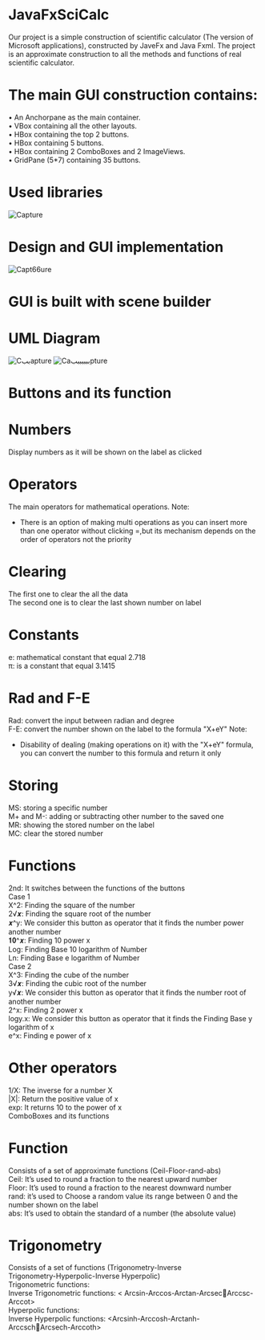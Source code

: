 # JavaFxSciCalc
Our project is a simple construction of scientific calculator (The 
version of Microsoft applications), constructed by JaveFx and Java 
Fxml. The project is an approximate construction to all the methods 
and functions of real scientific calculator.
# The main GUI construction contains:
  • An Anchorpane as the main container.  
  • VBox containing all the other layouts.   
  • HBox containing the top 2 buttons.   
  • HBox containing 5 buttons.   
  • HBox containing 2 ComboBoxes and 2 ImageViews.  
  • GridPane (5*7) containing 35 buttons.    
# Used libraries
![Capture](https://user-images.githubusercontent.com/112608294/189385593-e3d47ae0-fdb4-4012-be3b-8d7230b8e490.PNG)
# Design and GUI implementation  
![Capt66ure](https://user-images.githubusercontent.com/112608294/189385792-b8643522-291c-46bf-a9be-8aa1ff7d2a44.PNG)
# GUI is built with scene builder
#    UML Diagram
![Cببapture](https://user-images.githubusercontent.com/112608294/189385940-8b2d86f6-cd6a-4778-a7b9-beda13f37367.PNG)
![Caبببببببpture](https://user-images.githubusercontent.com/112608294/189385978-9d821309-eec7-4c9b-b6d4-9cdc55ede571.PNG)
# Buttons and its function
#  Numbers
Display numbers as it will be shown on the label as clicked
#    Operators 
The main operators for mathematical operations.
Note:
- There is an option of making multi operations as you can insert more than one operator without clicking =,but its mechanism depends on the order of operators 
not the priority
#    Clearing 
The first one to clear the all the data   
The second one is to clear the last shown number on label  
#    Constants  
e: mathematical constant that equal 2.718  
π: is a constant that equal 3.1415    
#    Rad and F-E   
Rad: convert the input between radian and degree   
F-E: convert the number shown on the label to the formula "X+eY"
Note:  
- Disability of dealing (making operations on it) with the "X+eY" formula, you can convert the number to this formula and return it only  
#    Storing
MS: storing a specific number  
M+ and M-: adding or subtracting other number to the saved one  
MR: showing the stored number on the label  
MC: clear the stored number     
#    Functions  
2nd: It switches between the functions of the buttons  
Case 1  
X^2: Finding the square of the number   
2√𝒙: Finding the square root of the number   
𝒙^y: We consider this button as operator that it finds the number power another number  
𝟏𝟎^𝒙: Finding 10 power x   
Log: Finding Base 10 logarithm of Number  
Ln: Finding Base e logarithm of Number  
Case 2  
X^3: Finding the cube of the number  
3√𝒙: Finding the cubic root of the number  
y√𝒙: We consider this button as operator that it finds the number root of another number  
2^x: Finding 2 power x  
logy.x: We consider this button as operator that it finds the Finding Base y logarithm of x  
e^x: Finding e power of x  
#    Other operators  
1/X: The inverse for a number X  
|X|: Return the positive value of x  
exp: It returns 10 to the power of x  
ComboBoxes and its functions  
#     Function  
Consists of a set of approximate functions (Ceil-Floor-rand-abs)   
Ceil: It’s used to round a fraction to the nearest upward number  
Floor: It’s used to round a fraction to the nearest downward number  
rand: it’s used to Choose a random value its range between 0 and the number shown on the label  
abs: It’s used to obtain the standard of a number (the absolute value)  
#      Trigonometry  
Consists of a set of functions (Trigonometry-Inverse   
Trigonometry-Hyperpolic-Inverse Hyperpolic)  
Trigonometric functions: <sin-cos-tan-cot-csc-sec>  
Inverse Trigonometric functions: < Arcsin-Arccos-Arctan-ArcsecArccsc-Arccot>  
Hyperpolic functions: <sinh-cosh-tanh-csch-sech-coth>  
Inverse Hyperpolic functions: <Arcsinh-Arccosh-Arctanh-ArccschArcsech-Arccoth>  

